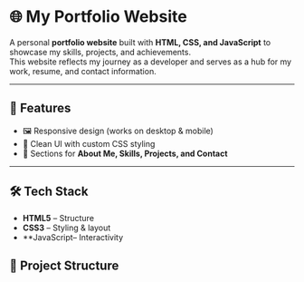 # 🌐 My Portfolio Website

A personal **portfolio website** built with **HTML, CSS, and JavaScript** to showcase my skills, projects, and achievements.  
This website reflects my journey as a developer and serves as a hub for my work, resume, and contact information.

---

## 🚀 Features
- 🖼️ Responsive design (works on desktop & mobile)  
- 🎨 Clean UI with custom CSS styling  
- 📂 Sections for **About Me, Skills, Projects, and Contact**  


---

## 🛠️ Tech Stack
- **HTML5** – Structure  
- **CSS3** – Styling & layout  
- **JavaScript– Interactivity  




## 📂 Project Structure
